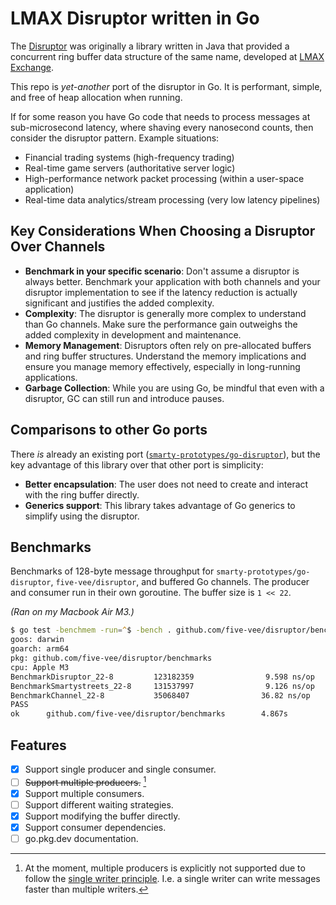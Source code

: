 # LMAX Disruptor written in Go

The [Disruptor](https://lmax-exchange.github.io/disruptor/) was originally a library written in Java that provided a concurrent ring buffer data structure of the same name, developed at [LMAX Exchange](https://www.lmax.com/).

This repo is _yet-another_ port of the disruptor in Go. It is performant, simple, and free of heap allocation when running.

If for some reason you have Go code that needs to process messages at sub-microsecond latency, where shaving every nanosecond counts, then consider the disruptor pattern. Example situations:

* Financial trading systems (high-frequency trading)
* Real-time game servers (authoritative server logic)
* High-performance network packet processing (within a user-space application)
* Real-time data analytics/stream processing (very low latency pipelines)

## Key Considerations When Choosing a Disruptor Over Channels

* **Benchmark in your specific scenario**: Don't assume a disruptor is always better. Benchmark your application with both channels and your disruptor implementation to see if the latency reduction is actually significant and justifies the added complexity.
* **Complexity**: The disruptor is generally more complex to understand than Go channels. Make sure the performance gain outweighs the added complexity in development and maintenance.
* **Memory Management**: Disruptors often rely on pre-allocated buffers and ring buffer structures. Understand the memory implications and ensure you manage memory effectively, especially in long-running applications.
* **Garbage Collection**: While you are using Go, be mindful that even with a disruptor, GC can still run and introduce pauses.

## Comparisons to other Go ports

There _is_ already an existing port ([`smarty-prototypes/go-disruptor`](https://github.com/smarty-prototypes/go-disruptor)), but the key advantage of this library over that other port is simplicity:

* **Better encapsulation**: The user does not need to create and interact with the ring buffer directly.
* **Generics support**: This library takes advantage of Go generics to simplify using the disruptor.

## Benchmarks

Benchmarks of 128-byte message throughput for `smarty-prototypes/go-disruptor`, `five-vee/disruptor`, and buffered Go channels. The producer and consumer run in their own goroutine. The buffer size is `1 << 22`.

_(Ran on my Macbook Air M3.)_

```zsh
$ go test -benchmem -run=^$ -bench . github.com/five-vee/disruptor/benchmarks
goos: darwin
goarch: arm64
pkg: github.com/five-vee/disruptor/benchmarks
cpu: Apple M3
BenchmarkDisruptor_22-8         123182359                9.598 ns/op           0 B/op          0 allocs/op
BenchmarkSmartystreets_22-8     131537997                9.126 ns/op           0 B/op          0 allocs/op
BenchmarkChannel_22-8           35068407                36.82 ns/op            0 B/op          0 allocs/op
PASS
ok      github.com/five-vee/disruptor/benchmarks        4.867s
```

## Features

- [x] Support single producer and single consumer.
- [ ] ~~Support multiple producers.~~ [^1]
- [x] Support multiple consumers.
- [ ] Support different waiting strategies.
- [x] Support modifying the buffer directly.
- [x] Support consumer dependencies.
- [ ] go.pkg.dev documentation.

[^1]: At the moment, multiple producers is explicitly not supported due to follow the [single writer principle](https://mechanical-sympathy.blogspot.com/2011/09/single-writer-principle.html). I.e. a single writer can write messages faster than multiple writers.
